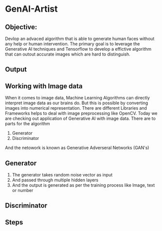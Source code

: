 # GenAI-Artist

## Objective:

Devlop an advaced algorithm that is able to generate human faces without any help or human intervention. The primary goal is to leverage the Generative AI techniques and Tensorflow to develop a effictive algorithm that can outout accurate images which are hard to distinguish.

## Output 

## Working with Image data 

When it comes to image data, Machine Learning Algorithms can directly interpret image data as our brains do. But this is possible by converting images into numerical representation. There are different Libraries and Frameworks helps to deal with image preprocessing like OpenCV.
Today we are checking out application of Generative AI with image data. There are to parts for the algorithm 
1)	Generator
2)	Discriminator

And the netowork is known as Generative Adverseral Networks (GAN's)


## Generator 


1)	The generator takes random noise vector as input 
2)	And passed through multiple hidden layers 
3)	And the output is generated as per the training process like Image, text or number


## Discriminator 

## Steps 
